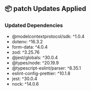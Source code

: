 ## 📦 patch Updates Applied

### Updated Dependencies

- @modelcontextprotocol/sdk: ^1.0.4
- dotenv: ^16.3.2
- form-data: ^4.0.4
- zod: ^3.25.76
- @jest/globals: ^30.0.4
- @types/node: ^20.19.9
- @typescript-eslint/parser: ^8.35.1
- eslint-config-prettier: ^10.1.8
- jest: ^30.0.4
- nock: ^14.0.6
